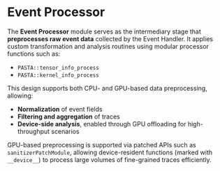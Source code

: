 # Event Processor

The **Event Processor** module serves as the intermediary stage that **preprocesses raw event data** collected by the Event Handler. It applies custom transformation and analysis routines using modular processor functions such as:

- `PASTA::tensor_info_process`
- `PASTA::kernel_info_process`

This design supports both CPU- and GPU-based data preprocessing, allowing:

- **Normalization** of event fields
- **Filtering and aggregation** of traces
- **Device-side analysis**, enabled through GPU offloading for high-throughput scenarios

GPU-based preprocessing is supported via patched APIs such as `sanitizerPatchModule`, allowing device-resident functions (marked with `__device__`) to process large volumes of fine-grained traces efficiently.
